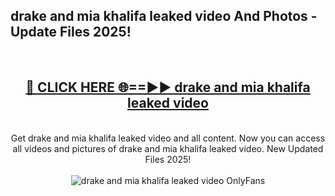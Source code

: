 <h2>drake and mia khalifa leaked video And Photos - Update Files 2025!</h2>
<br>
<div align="center">
<h2><a href="https://betterlinks.top/A2PfLJ" rel="nofollow">🔴 CLICK HERE 🌐==►► drake and mia khalifa leaked video</a></h2>
<br>
Get drake and mia khalifa leaked video and all content. Now you can access all videos and pictures of drake and mia khalifa leaked video. New Updated Files 2025!
<br>
<br>
<a href="https://betterlinks.top/A2PfLJ" rel="nofollow" data-target="animated-image.originalLink"><img src="https://i.imgur.com/dJHk4Zq.gif" alt="drake and mia khalifa leaked video OnlyFans" style="max-width: 100%; display: inline-block;" data-target="animated-image.originalImage"></a>
</div>
<br>